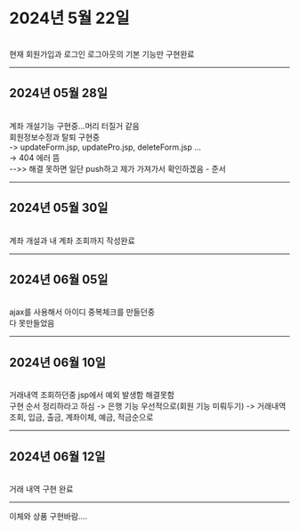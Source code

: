 <h1>2024년 5월 22일</h1><br>
현재 회원가입과 로그인 로그아웃의 기본 기능만 구현완료
<hr>
<h2>2024년 05월 28일</h2><br>
계좌 개설기능 구현중...머리 터질거 같음<br>
회원정보수정과 탈퇴 구현중<br>
-> updateForm.jsp, updatePro.jsp, deleteForm.jsp ...<br>
-> 404 에러 뜸<br>
  -->> 해결 못하면 일단 push하고 제가 가져가서 확인하겠음 - 준서<br>
<hr>
<h2>2024년 05월 30일</h2><br>
계좌 개설과 내 계좌 조회까지 작성완료
<hr>
<h2>2024년 06월 05일</h2><br>
ajax를 사용해서 아이디 중복체크를 만들던중<br>
다 못만들었음
<hr>
<h2>2024년 06월 10일</h2><br>
거래내역 조회하던중 jsp에서 예외 발생함 해결못함<br>
구현 순서 정리하라고 하심 -> 은행 기능 우선적으로(회원 기능 미뤄두기) -> 거래내역 조회, 입금, 출금, 계좌이체, 예금, 적금순으로
<hr>
<h2>2024년 06월 12일</h2><br>
거래 내역 구현 완료
<hr>
이체와 상품 구현바람....<br>
